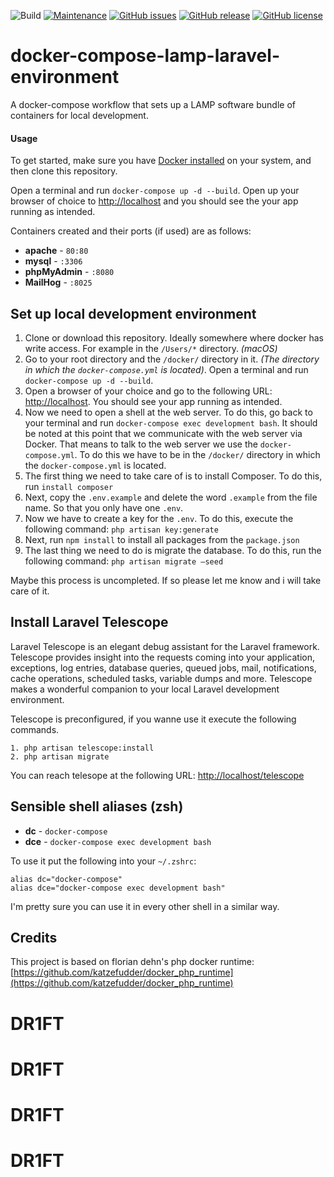 ![Build](https://github.com/egolive/docker-compose-lamp-laravel-environment/workflows/Build/badge.svg)
[![Maintenance](https://img.shields.io/badge/Maintained%3F-yes-green.svg)](https://GitHub.com/egolive/StrapDown.js/graphs/commit-activity) [![GitHub issues](https://img.shields.io/github/issues/egolive/docker-compose-lamp-laravel-environment.svg)](https://GitHub.com/egolive/docker-compose-lamp-laravel-environment/issues/) [![GitHub release](https://img.shields.io/github/release/egolive/docker-compose-lamp-laravel-environment.svg)](https://GitHub.com/egolive/docker-compose-lamp-laravel-environment/releases/) [![GitHub license](https://img.shields.io/github/license/egolive/docker-compose-lamp-laravel-environment.svg)](https://github.com/egolive/docker-compose-lamp-laravel-environment/blob/master/LICENSE)

# docker-compose-lamp-laravel-environment

A docker-compose workflow that sets up a LAMP software bundle of containers for local development.

#### Usage

To get started, make sure you have [Docker installed](https://docs.docker.com/docker-for-mac/install/) on your system, and then clone this repository.

Open a terminal and run `docker-compose up -d --build`. Open up your browser of choice to [http://localhost](http://localhost) and you should see the your app running as intended. 

Containers created and their ports (if used) are as follows:

- **apache** - `80:80`
- **mysql** - `:3306`
- **phpMyAdmin** - `:8080`
- **MailHog** - `:8025`

## Set up local development environment

1. Clone or download this repository. Ideally somewhere where docker has write access. For example in the `/Users/*` directory. _(macOS)_
2. Go to your root directory and the `/docker/` directory in it.  _(The directory in which the `docker-compose.yml` is located)_. Open a terminal and run `docker-compose up -d --build`.
3. Open a browser of your choice and go to the following URL: [http://localhost](http://localhost). You should see your app running as intended. 
4. Now we need to open a shell at the web server. To do this, go back to your terminal and run `docker-compose exec development bash`. It should be noted at this point that we communicate with the web server via Docker. That means to talk to the web server we use the `docker-compose.yml`. To do this we have to be in the `/docker/` directory in which the `docker-compose.yml` is located. 
5. The first thing we need to take care of is to install Composer. To do this, run `install composer`
6. Next, copy the `.env.example` and delete the word `.example` from the file name. So that you only have one `.env`.
7. Now we have to create a key for the `.env`. To do this, execute the following command: `php artisan key:generate`
8. Next, run `npm install` to install all packages from the `package.json`
9. The last thing we need to do is migrate the database. To do this, run the following command: `php artisan migrate —seed`

Maybe this process is uncompleted. If so please let me know and i will take care of it.

## Install Laravel Telescope

Laravel Telescope is an elegant debug assistant for the Laravel framework. Telescope provides insight into the requests coming into your application, exceptions, log entries, database queries, queued jobs, mail, notifications, cache operations, scheduled tasks, variable dumps and more. Telescope makes a wonderful companion to your local Laravel development environment.

Telescope is preconfigured, if you wanne use it execute the following commands.

~~~~
1. php artisan telescope:install
2. php artisan migrate
~~~~

You can reach telesope at the following URL: [http://localhost/telescope](http://localhost/telescope)

## Sensible shell aliases (zsh)

- **dc** - `docker-compose`
- **dce** - `docker-compose exec development bash`

To use it put the following into your `~/.zshrc`:

~~~~
alias dc="docker-compose"
alias dce="docker-compose exec development bash"
~~~~

I'm pretty sure you can use it in every other shell in a similar way.

## Credits

This project is based on florian dehn's php docker runtime:
[https://github.com/katzefudder/docker_php_runtime](https://github.com/katzefudder/docker_php_runtime)
# DR1FT
# DR1FT
# DR1FT
# DR1FT
